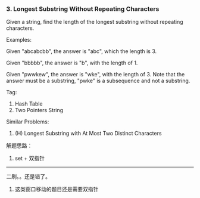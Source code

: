 ### 3. Longest Substring Without Repeating Characters

Given a string, find the length of the longest substring without repeating characters.

Examples:

Given "abcabcbb", the answer is "abc", which the length is 3.

Given "bbbbb", the answer is "b", with the length of 1.

Given "pwwkew", the answer is "wke", with the length of 3. Note that the answer must be a substring, "pwke" is a subsequence and not a substring.

Tag:
1. Hash Table
2. Two Pointers String

Similar Problems:
1. (H) Longest Substring with At Most Two Distinct Characters

解题思路：
1. set + 双指针

---
二刷。。还是错了。
1. 这类窗口移动的题目还是需要双指针

